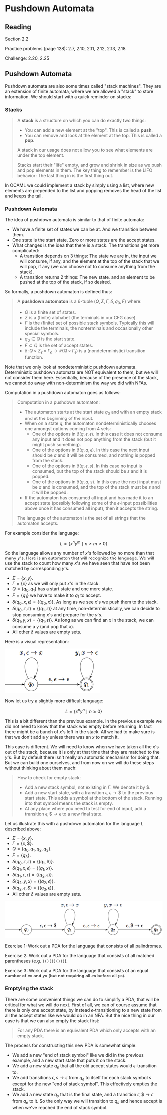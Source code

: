 # Pushdown Automata

## Reading

Section 2.2

Practice problems (page 128): 2.7, 2.10, 2.11, 2.12, 2.13, 2.18

Challenge: 2.20, 2.25

## Pushdown Automata

Pushdown automata are also some times called "stack machines". They are an extension of finite automata, where we are allowed a "stack" to store information. We should start with a quick reminder on stacks:

### Stacks

> A **stack** is a structure on which you can do exactly two things:
>
> - You can add a new element at the "top". This is called a **push**.
> - You can remove and look at the element at the top. This is called a **pop**.
>
> A stack in our usage does not allow you to see what elements are under the top element.
>
> Stacks start their "life" empty, and grow and shrink in size as we push and pop elements in them. The key thing to remember is the LIFO behavior: The last thing in is the first thing out.

In OCAML we could implement a stack by simply using a list, where new elements are prepended to the list and popping removes the head of the list and keeps the tail.

### Pushdown Automata

The idea of pushdown automata is similar to that of finite automata:

- We have a finite set of states we can be at. And we transition between them.
- One state is the start state. Zero or more states are the accept states.
- What changes is the idea that there is a stack. The transitions get more complicated:
    - A transition depends on 3 things: The state we are in, the input we will consume, if any, and the element at the top of the stack that we will pop, if any (we can choose not to consume anything from the stack).
    - A transition returns 2 things: The new state, and an element to be pushed at the top of the stack, if so desired.

So formally, a pushdown automaton is defined thus:

> A **pushdown automaton** is a 6-tuple $(Q,\Sigma,\Gamma, \delta, q_0, F)$ where:
>
> - $Q$ is a finite set of states.
> - $\Sigma$ is a (finite) alphabet (the terminals in our CFG case).
> - $\Gamma$ is the (finite) set of possible stack symbols. Typically this will include the terminals, the nonterminals and occasionally other special symbols.
> - $q_0\in Q$ is the start state.
> - $F\subset Q$ is the set of accept states.
> - $\delta\colon Q\times\Sigma_\epsilon \times \Gamma_\epsilon \to \mathcal{P}\left(Q\times\Gamma_\epsilon\right)$ is a (nondeterministic) transition function.

Note that we only look at nondeterministic pushdown automata. Deterministic pushdown automata are NOT equivalent to them, but we will not consider them here. Essentially, because of the presence of the stack, we cannot do away with non-determinism the way we did with NFAs.

Computation in a pushdown automaton goes as follows:

> Computation in a pushdown automaton:
>
> - The automaton starts at the start state $q_0$ and with an empty stack and at the beginning of the input.
> - When on a state $q$, the automaton nondeterministically chooses one amongst options coming from 4 sets:
>     - One of the options in $\delta(q, \epsilon, \epsilon)$. In this case it does not consume any input and it does not pop anything from the stack (but it might push something).
>     - One of the options in $\delta(q, a, \epsilon)$. In this case the next input should be $a$ and it will be consumed, and nothing is popped from the stack.
>     - One of the options in $\delta(q, \epsilon, s)$. In this case no input is consumed, but the top of the stack should be $s$ and it is popped.
>     - One of the options in $\delta(q, a, s)$. In this case the next input must be $a$ and is consumed, and the top of the stack must be $s$ and it will be popped.
> - If the automaton has consumed all input and has made it to an accept state (possibly following some of the $\epsilon$-input possibilities above once it has consumed all input), then it accepts the string.
>
> The language of the automaton is the set of all strings that the automaton accepts.

For example consider the language:

$$L = \left\{ x^ny^m \mid n \geq m \geq 0 \right\}$$

So the language allows any number of $x$'s followed by no more than that many $y$'s. Here is an automaton that will recognize the language. We will use the stack to count how many $x$'s we have seen that have not been matched by corresponding $y$'s.

- $\Sigma=\{ x, y \}$.
- $\Gamma = \{ x \}$ as we will only put $x$'s in the stack.
- $Q = \{ q_0,q_1 \}$ has a start state and one more state.
- $F = \{ q_1 \}$ we have to make it to $q_1$ to accept.
- $\delta(q_0, x, \epsilon) = \left\{(q_0, x)\right\}$. As long as we see $x$'s we push them to the stack.
- $\delta(q_0, \epsilon, \epsilon) = \left\{(q_1, \epsilon)\right\}$ at any time, non-deterministically, we can decide to stop consuming $x$'s and prepare for the $y$'s.
- $\delta(q_1, y, x) = \left\{(q_1, \epsilon)\right\}$. As long as we can find an $x$ in the stack, we can consume a $y$ (and pop that $x$).
- All other $\delta$ values are empty sets.

Here is a visual representation:

![A simple pushdown automaton](images/pushdown1.png)

Now let us try a slightly more difficult language:

$$L = \left\{ x^ny^n \mid n \geq 0 \right\}$$

This is a bit different than the previous example. In the previous example we did not need to know that the stack was empty before returning. In fact there might be a bunch of $x$'s left in the stack. All we had to make sure is that we don't add a $y$ unless there was an $x$ to match it.

This case is different. We will need to know when we have taken all the $x$'s out of the stack, because it is only at that time that they are matched to the $y$'s. But by default there isn't really an automatic mechanism for doing that. But we can build one ourselves, and from now on we will do these steps without thinking about them much:

> How to check for empty stack:
>
> - Add a new stack symbol, not existing in $\Gamma$. We denote it by $\$$.
> - Add a new start state, with a transition $\epsilon,\epsilon\to\$$ to the previous start state. This adds a symbol at the bottom of the stack. Running into that symbol means the stack is empty.
> - At any place where you need to test for end of input, add a transition $\epsilon,\$\to \epsilon$ to a new final state.

Let us illustrate this with a pushdown automaton for the language $L$ described above:

- $\Sigma=\{ x, y \}$.
- $\Gamma = \{ x, \$ \}$.
- $Q = \{ q_0, q_1, q_2, q_3 \}$.
- $F = \{ q_3 \}$.
- $\delta(q_0, \epsilon, \epsilon) = \left\{(q_1, \$)\right\}$.
- $\delta(q_1, x, \epsilon) = \left\{(q_1, x)\right\}$.
- $\delta(q_1, \epsilon, \epsilon) = \left\{(q_2, \epsilon)\right\}$.
- $\delta(q_2, y, x) = \left\{(q_2, \epsilon)\right\}$.
- $\delta(q_2, \epsilon, \$) = \left\{(q_3, \epsilon)\right\}$.
- All other $\delta$ values are empty sets.

![Matching $x$'s to $y$'s](images/pushdown2.png)

Exercise 1: Work out a PDA for the language that consists of all palindromes.

Exercise 2: Work out a PDA for the language that consists of all matched parentheses (e.g. `(()(()()))`).

Exercise 3: Work out a PDA for the language that consists of an equal number of $x$s and $y$s (but not requiring all $x$s before all $y$s).

### Emptying the stack

There are some convenient things we can do to simplify a PDA, that will be critical for what we will do next. First of all, we can of course assume that there is only one accept state, by instead $\epsilon$-transitioning to a new state from all the accept states like we would do in an NFA. But the nice thing in our case is that we can also empty the stack first:

> For any PDA there is an equivalent PDA which only accepts with an empty stack.

The process for constructing this new PDA is somewhat simple:

- We add a new "end of stack symbol" like we did in the previous example, and a new start state that puts it on the stack.
- We add a new state $q_e$ that all the old accept states would $\epsilon$-transition to.
- We add transitions $\epsilon,s\to\epsilon$ from $q_e$ to itself for each stack symbol $s$ except for the new "end of stack symbol". This effectively empties the stack.
- We add a new state $q_s$ that is the final state, and a transition $\epsilon,\$\to\epsilon$ from $q_e$ to it. So the only way we will transition to $q_s$ and hence accept is when we've reached the end of stack symbol.

